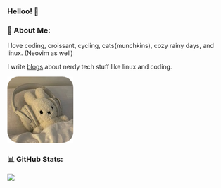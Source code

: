 ### Helloo! 👋

### 💫 About Me:
I love coding, croissant, cycling, cats(munchkins), cozy rainy days, and linux. (Neovim as well)

I write [blogs](https://leanghok.netlify.app/blogs) about nerdy tech stuff like linux and coding.

![Picture](./white-headphone.png)

### 📊 GitHub Stats:
![](https://github-readme-streak-stats.herokuapp.com/?user=leanghok120&theme=tokyonight&hide_border=false)<br/>
